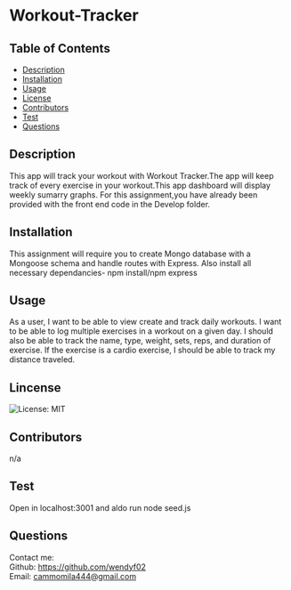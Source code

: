 # Workout-Tracker
  ## Table of Contents
  * [Description](#description)
  * [Installation](#installation)
  * [Usage](#usage)
  * [License](#license)
  * [Contributors](#contributors)
  * [Test](#test)
  * [Questions](#questions)
  
  ## Description
  This app will track your workout with Workout Tracker.The app will keep track of every exercise in your workout.This    app dashboard will display weekly sumarry graphs. For this assignment,you have already been provided with the front end code in the Develop folder.  


  ## Installation
  This assignment will require you to create Mongo database with a Mongoose schema and handle routes with Express.
  Also install all necessary dependancies- npm install/npm express

  ## Usage
  As a user, I want to be able to view create and track daily workouts. I want to be able to log multiple exercises in a workout on a given day. I should also be able to track the name, type, weight, sets, reps, and duration of exercise. If the exercise is a cardio exercise, I should be able to track my distance traveled.

  ## Lincense
  ![License: MIT](https://img.shields.io/badge/License-MIT-yellow.svg)

  ## Contributors
  n/a

  ## Test
   Open in localhost:3001 and aldo run node seed.js
  
  ## Questions

  Contact me:   
  Github: https://github.com/wendyf02   
  Email: cammomila444@gmail.com